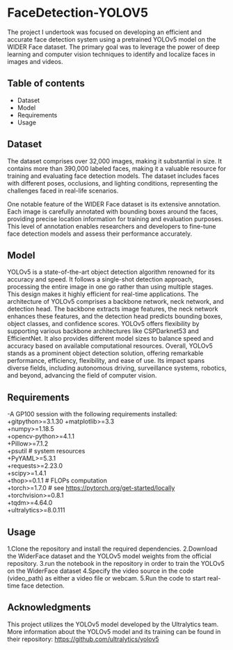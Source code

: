 # FaceDetection-YOLOV5

The project I undertook was focused on developing an efficient and accurate face detection system using a pretrained YOLOv5 model on the WIDER Face dataset. The primary goal was to leverage the power of deep learning and computer vision techniques to identify and localize faces in images and videos.

## Table of contents 
- Dataset
- Model
- Requirements
- Usage

## Dataset
The dataset comprises over 32,000 images, making it substantial in size. It contains more than 390,000 labeled faces, making it a valuable resource for training and evaluating face detection models. The dataset includes faces with different poses, occlusions, and lighting conditions, representing the challenges faced in real-life scenarios.

One notable feature of the WIDER Face dataset is its extensive annotation. Each image is carefully annotated with bounding boxes around the faces, providing precise location information for training and evaluation purposes. This level of annotation enables researchers and developers to fine-tune face detection models and assess their performance accurately.

## Model 
YOLOv5 is a state-of-the-art object detection algorithm renowned for its accuracy and speed. It follows a single-shot detection approach, processing the entire image in one go rather than using multiple stages. This design makes it highly efficient for real-time applications.
The architecture of YOLOv5 comprises a backbone network, neck network, and detection head. The backbone extracts image features, the neck network enhances these features, and the detection head predicts bounding boxes, object classes, and confidence scores.
YOLOv5 offers flexibility by supporting various backbone architectures like CSPDarknet53 and EfficientNet. It also provides different model sizes to balance speed and accuracy based on available computational resources.
Overall, YOLOv5 stands as a prominent object detection solution, offering remarkable performance, efficiency, flexibility, and ease of use. Its impact spans diverse fields, including autonomous driving, surveillance systems, robotics, and beyond, advancing the field of computer vision.

## Requirements
-A GP100 session with the following requirements installed:  
 +gitpython>=3.1.30
 +matplotlib>=3.3  
 +numpy>=1.18.5  
 +opencv-python>=4.1.1  
 +Pillow>=7.1.2  
 +psutil  # system resources  
 +PyYAML>=5.3.1  
 +requests>=2.23.0  
 +scipy>=1.4.1  
 +thop>=0.1.1  # FLOPs computation  
 +torch>=1.7.0  # see https://pytorch.org/get-started/locally   
 +torchvision>=0.8.1  
 +tqdm>=4.64.0  
 +ultralytics>=8.0.111  

## Usage
1.Clone the repository and install the required dependencies.
2.Download the WiderFace dataset and the YOLOv5 model weights from the official repository.
3.run the notebook in the repository in order to train the YOLOv5 on the WiderFace dataset 
4.Specify the video source in the code (video_path) as either a video file or webcam.
5.Run the code to start real-time face detection.

## Acknowledgments
This project utilizes the YOLOv5 model developed by the Ultralytics team. More information about the YOLOv5 model and its training can be found in their repository: https://github.com/ultralytics/yolov5

